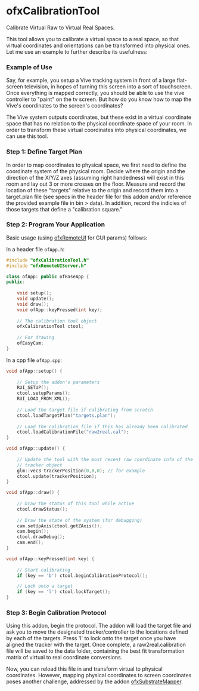 # ofxCalibrationTool
Calibrate Virtual Raw to Virtual Real Spaces.

This tool allows you to calibrate a virtual space to a real space, so that virtual coordinates and orientations can be transformed into physical ones. Let me use an example to further describe its usefulness:

### Example of Use
Say, for example, you setup a Vive tracking system in front of a large flat-screen television, in hopes of turning this screen into a sort of touchscreen. Once everything is mapped correctly, you should be able to use the vive controller to "paint" on the tv screen. But how do you know how to map the Vive's coordinates to the screen's coordinates?

The Vive system outputs coordinates, but these exist in a virtual coordinate space that has no relation to the physical coordinate space of your room. In order to transform these virtual coordinates into physical coordinates, we can use this tool.

### Step 1: Define Target Plan
In order to map coordinates to physical space, we first need to define the coordinate system of the physical room. Decide where the origin and the direction of the X/Y/Z axes (assuming right handedness) will exist in this room and lay out 3 or more crosses on the floor. Measure and record the location of these "targets" relative to the origin and record them into a target.plan file (see specs in the header file for this addon and/or reference the provided example file in bin > data). In addition, record the indicies of those targets that define a "calibration square."

### Step 2: Program Your Application

Basic usage (using [ofxRemoteUI](https://github.com/armadillu/ofxRemoteUI) for GUI params) follows:

In a header file `ofApp.h`:

```c++
#include "ofxCalibrationTool.h"
#include "ofxRemoteUIServer.h"

class ofApp: public ofBaseApp {
public:
    
    void setup();
    void update();
    void draw();
    void ofApp::keyPressed(int key);
    
    // The calibration tool object
    ofxCalibrationTool ctool;
    
    // For drawing
    ofEasyCam;
}
```

In a cpp file `ofApp.cpp`:

```c++
void ofApp::setup() {
    
    // Setup the addon's parameters
    RUI_SETUP();
    ctool.setupParams();
    RUI_LOAD_FROM_XML();
    
    // Load the target file if calibrating from scratch
    ctool.loadTargetPlan("targets.plan");
    
    // Load the calibration file if this has already been calibrated
    ctool.loadCalibrationFile("raw2real.cal");
}

void ofApp::update() {
    
    // Update the tool with the most recent raw coordinate info of the primary
    // tracker object
    glm::vec3 trackerPosition(0,0,0); // for example
    ctool.update(trackerPosition);
}

void ofApp::draw() {
    
    // Draw the status of this tool while active
    ctool.drawStatus();
    
    // Draw the state of the system (for debugging)
    cam.setUpAxis(ctool.getZAxis());
    cam.begin();
    ctool.drawDebug();
    cam.end();
}

void ofApp::keyPressed(int key) {
    
    // Start calibrating
    if (key == 'b') ctool.beginCalibrationProtocol();

	// Lock onto a target
    if (key == 'l') ctool.lockTarget();
}
```



### Step 3: Begin Calibration Protocol

Using this addon, begin the protocol. The addon will load the target file and ask you to move the designated tracker/controller to the locations defined by each of the targets. Press 'l' to lock onto the target once you have aligned the tracker with the target. Once complete, a raw2real.calibration file will be saved to the data folder, containing the best fit transformation matrix of virtual to real coordinate conversions.

Now, you can reload this file in and transform virtual to physical coordinates. However, mapping physical coordinates to screen coordinates poses another challenge, addressed by the addon [ofxSubstrateMapper](https://github.com/bensnell/ofxSubstrateMapper).
